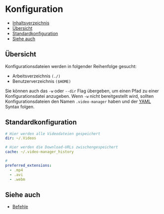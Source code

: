 <!-- markdownlint-disable MD033 MD013 -->

# Konfiguration

<!-- ## Inhaltsverzeichnis -->

<!--toc:start-->
* [Inhaltsverzeichnis](#inhaltsverzeichnis)
* [Übersicht](#übersicht)
* [Standardkonfiguration](#standardkonfiguration)
* [Siehe auch](#siehe-auch)
<!--toc:end-->

## Übersicht

Konfigurationsdateien werden in folgender Reihenfolge gesucht:

* Arbeitsverzeichnis `(./)`
* Benutzerverzeichnis `($HOME)`

Sie können auch das `-w` oder `--dir` Flag übergeben, um einen Pfad zu einer Konfigurationsdatei anzugeben.
Wenn `-w` nicht bereitgestellt wird, sollten Konfigurationsdateien den Namen `.video-manager` haben und der [YAML](https://yaml.org/) Syntax folgen.

## Standardkonfiguration

```yaml
# Hier werden alle Videodateien gespeichert
dir: ~/.Videos

# Hier werden die Download-URLs zwischengespeichert
cache: ~/.video-manager_history

#
preferred_extensions:
  - .mp4
  - .avi
  - .webm
```

## Siehe auch

* [Befehle](./commands/index.md)
